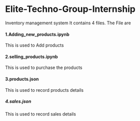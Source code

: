 # Elite-Techno-Group-Internship
Inventory management system
It contains 4 files. The File are
#### 1.Adding_new_products.ipynb
This is used to Add products
#### 2.selling_products.ipynb
This is used to purchase the products
#### 3.products.json
This is used to record products details
##### 4.sales.json
This is used to record sales details
